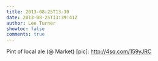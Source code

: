 ```yaml
---
title: 2013-08-25T13-39
date: 2013-08-25T13:39:41Z
author: Lee Turner
showtoc: false
comments: true
---
```


Pint of local ale (@ Market) [pic]: http://4sq.com/159yJRC


